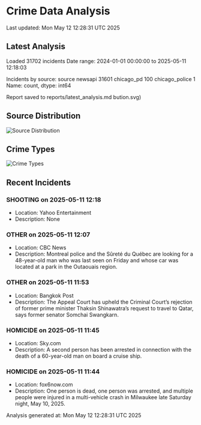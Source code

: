 # Crime Data Analysis
Last updated: Mon May 12 12:28:31 UTC 2025

## Latest Analysis

Loaded 31702 incidents
Date range: 2024-01-01 00:00:00 to 2025-05-11 12:18:03

Incidents by source:
source
newsapi           31601
chicago_pd          100
chicago_police        1
Name: count, dtype: int64

Report saved to reports/latest_analysis.md
bution.svg)

## Source Distribution
![Source Distribution](images/source_distribution.svg)

## Crime Types
![Crime Types](images/crime_types.svg)

## Recent Incidents

### SHOOTING on 2025-05-11 12:18
- Location: Yahoo Entertainment
- Description: None


### OTHER on 2025-05-11 12:07
- Location: CBC News
- Description: Montreal police and the Sûreté du Québec are looking for a 48-year-old man who was last seen on Friday and whose car was located at a park in the Outaouais region.


### OTHER on 2025-05-11 11:53
- Location: Bangkok Post
- Description: The Appeal Court has upheld the Criminal Court&rsquo;s rejection of former prime minister Thaksin Shinawatra&rsquo;s request to travel to Qatar, says former senator Somchai Swangkarn.


### HOMICIDE on 2025-05-11 11:45
- Location: Sky.com
- Description: A second person has been arrested in connection with the death of a 60-year-old man on board a cruise ship.


### HOMICIDE on 2025-05-11 11:44
- Location: fox6now.com
- Description: One person is dead, one person was arrested, and multiple people were injured in a multi-vehicle crash in Milwaukee late Saturday night, May 10, 2025.

Analysis generated at: Mon May 12 12:28:31 UTC 2025

